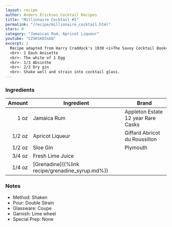 ```yaml
---
layout: recipe
author: Anders Erickson Cocktail Recipes
title: "Millionaire Cocktail #1"
permalink: "/recipe/millionaire_cocktail.html"
stars: 0
category: "Jamaican Rum, Apricot Liqueur"
youtube: "CZ5KSKO3sbQ"
excerpt: |
  Recipe adapted from Harry Craddock's 1930 <i>The Savoy Cocktail Book</i>. Craddock also lists a "Millionaire Cocktail (No.2)" as follows: 
  <br>- 1 Dash Anisette
  <br>- The white of 1 Egg
  <br>- 1/3 Absinthe
  <br>- 2/3 Dry gin
  <br>- Shake well and strain into cocktail glass.
---
```


### Ingredients

| Amount | Ingredient                                      | Brand                              |
| -----: | ----------------------------------------------- | ---------------------------------- |
|   1 oz | Jamaica Rum                                     | Appleton Estate 12 year Rare Casks |
| 1/2 oz | Apricot Liqueur                                 | Giffard Abricot du Roussillon      |
| 1/2 oz | Sloe Gin                                        | Plymouth                           |
| 3/4 oz | Fresh Lime Juice                                |
| 1/4 oz | [Grenadine]({%link recipe/grenadine_syrup.md%}) |

### Notes

- Method: Shaken
- Pour: Double Strain
- Glassware: Coupe
- Garnish: Lime wheel
- Special Prep: None
